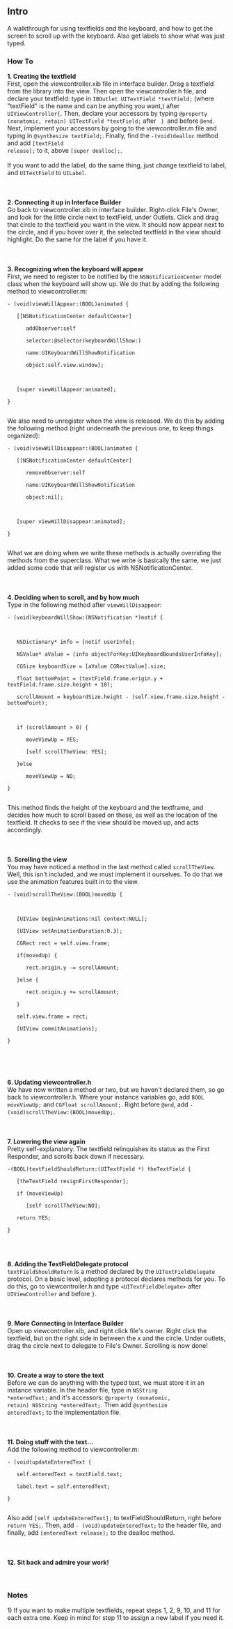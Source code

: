 ## Intro ##

A walkthrough for using textfields and the keyboard, and how to get the screen to scroll up with the keyboard. Also get labels to show what was just typed.


### How To ###

**1. Creating the textfield**<br>
First, open the viewcontroller.xib file in interface builder. Drag a textfield from the library into the view. Then open the viewcontroller.h file, and declare your textfield: type in <code>IBOutlet UITextField *textField;</code> (where "textField" is the name and can be anything you want,) after <code>UIViewController{</code>. Then, declare your accessors by typing <code>@property (nonatomic, retain) UITextField *textField;</code> after <code> } </code>and before <code>@end</code>. Next, implement your accessors by going to the viewcontroller.m file and typing in <code>@synthesize textField;</code>. Finally, find the <code>-(void)dealloc</code> method and add <code>[textField release];</code> to it, above <code>[super dealloc];</code>.<br>
<br> If you want to add the label, do the same thing, just change textfield to label, and <code>UITextField</code> to <code>UILabel</code>.<br>
<br><br><br>
<b>2. Connecting it up in Interface Builder</b><br>
Go back to viewcontroller.xib in interface builder. Right-click File's Owner, and look for the little circle next to textField, under Outlets. Click and drag that circle to the textfield you want in the view. It should now appear next to the circle, and if you hover over it, the selected textfield in the view should highlight. Do the same for the label if you have it.<br>
<br><br><br>
<b>3. Recognizing when the keyboard will appear</b><br>
First, we need to register to be notified by the <code>NSNotificationCenter</code> model class when the keyboard will show up. We do that by adding the following method to viewcontroller.m:<br>
<pre><code>- (void)viewWillAppear:(BOOL)animated {<br>
   [[NSNotificationCenter defaultCenter] <br>
      addObserver:self<br>
      selector:@selector(keyboardWillShow:)<br>
      name:UIKeyboardWillShowNotification<br>
      object:self.view.window];<br>
<br>
   [super viewWillAppear:animated];<br>
}<br>
</code></pre>
We also need to unregister when the view is released. We do this by adding the following method (right underneath the previous one, to keep things organized):<br>
<pre><code>- (void)viewWillDisappear:(BOOL)animated {<br>
   [[NSNotificationCenter defaultCenter]<br>
      removeObserver:self<br>
      name:UIKeyboardWillShowNotification<br>
      object:nil];<br>
<br>
   [super viewWillDisappear:animated];<br>
}<br>
</code></pre>
What we are doing when we write these methods is actually overriding the methods from the superclass. What we write is basically the same, we just added some code that will register us with NSNotificationCenter.<br>
<br><br><br>
<b>4. Deciding when to scroll, and by how much</b><br>
Type in the following method after <code>viewWillDisappear</code>:<br>
<pre><code>- (void)keyboardWillShow:(NSNotification *)notif {<br>
<br>
   NSDictionary* info = [notif userInfo];<br>
   NSValue* aValue = [info objectForKey:UIKeyboardBoundsUserInfoKey];<br>
   CGSize keyboardSize = [aValue CGRectValue].size;<br>
   float bottomPoint = (textField.frame.origin.y + textField.frame.size.height + 10);<br>
   scrollAmount = keyboardSize.height - (self.view.frame.size.height - bottomPoint);<br>
<br>
   if (scrollAmount &gt; 0) {<br>
      moveViewUp = YES;<br>
      [self scrollTheView: YES];<br>
   }else<br>
      moveViewUp = NO;<br>
}<br>
</code></pre>
This method finds the height of the keyboard and the textframe, and decides how much to scroll based on these, as well as the location of the textfield. It checks to see if the view should be moved up, and acts accordingly.<br>
<br><br><br>
<b>5. Scrolling the view</b><br>
You may have noticed a method in the last method called <code>scrollTheView</code>. Well, this isn't included, and we must implement it ourselves. To do that we use the animation features built in to the view.<br>
<pre><code>- (void)scrollTheView:(BOOL)movedUp {<br>
<br>
   [UIView beginAnimations:nil context:NULL];<br>
   [UIView setAnimationDuration:0.3];<br>
   CGRect rect = self.view.frame;<br>
   if(movedUp) {<br>
      rect.origin.y -= scrollAmount;<br>
   }else {<br>
      rect.origin.y += scrollAmount;<br>
   }<br>
   self.view.frame = rect;<br>
   [UIView commitAnimations];<br>
}<br>
</code></pre>
<br><br><br>
<b>6. Updating viewcontroller.h</b><br>
We have now written a method or two, but we haven't declared them, so go back to viewcontroller.h. Where your instance variables go, add <code>BOOL moveViewUp;</code> and <code>CGFloat scrollAmount;</code>. Right before <code>@end</code>, add <code>- (void)scrollTheView:(BOOL)movedUp;</code>.<br>
<br><br><br>
<b>7. Lowering the view again</b><br>
Pretty self-explanatory. The textfield relinquishes its status as the First Responder, and scrolls back down if necessary.<br>
<pre><code>-(BOOL)textFieldShouldReturn:(UITextField *) theTextField {<br>
   [theTextField resignFirstResponder];<br>
   if (moveViewUp)<br>
      [self scrollTheView:NO];<br>
   return YES;<br>
}<br>
</code></pre>
<br><br>
<b>8. Adding the TextFieldDelegate protocol</b><br>
<code>textFieldShouldReturn</code> is a method declared by the <code>UITextFieldDelegate</code> protocol. On a basic level, adopting a protocol declares methods for you. To do this, go to viewcontroller.h and type <code>&lt;UITextFieldDelegate&gt;</code> after <code>UIViewController</code> and before <code>}</code>.<br>
<br><br><br>
<b>9. More Connecting in Interface Builder</b><br>
Open up viewcontroller.xib, and right click file's owner. Right click the textfield, but on the right side in between the x and the circle. Under outlets, drag the circle next to delegate to File's Owner.  Scrolling is now done!<br>
<br><br><br>
<b>10. Create a way to store the text</b><br>
Before we can do anything with the typed text, we must store it in an instance variable. In the header file, type in <code>NSString *enteredText;</code> and it's accessors: <code>@property (nonatomic, retain) NSString *enteredText;</code>. Then add <code>@synthesize enteredText;</code> to the implementation file.<br>
<br><br><br>
<b>11. Doing stuff with the text...</b><br>
Add the following method to viewcontroller.m:<br>
<pre><code>- (void)updateEnteredText {<br>
   self.enteredText = textField.text;<br>
   label.text = self.enteredText;<br>
}<br>
</code></pre>
Also add <code>[self updateEnteredText];</code> to textFieldShouldReturn, right before <code>return YES;</code>. Then, add <code>- (void)updateEnteredText;</code> to the header file, and finally, add <code>[enteredText release];</code> to the dealloc method.<br>
<br><br><br>
<b>12. Sit back and admire your work!</b>
<br><br><br>
<h3>Notes</h3>
1) If you want to make multiple textfields, repeat steps 1, 2, 9, 10, and 11 for each extra one. Keep in mind for step 11 to assign a new label if you need it.<br>
